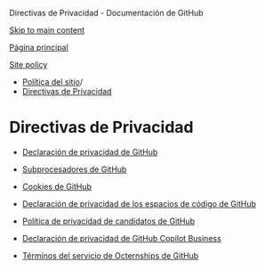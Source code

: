 Directivas de Privacidad - Documentación de GitHub

[Skip to main content](#main-content)

[Página principal](/es)

[Site policy](/es/site-policy)

* [Política del sitio](/es/site-policy)/
* [Directivas de Privacidad](/es/site-policy/privacy-policies)

Directivas de Privacidad
==========

* [Declaración de privacidad de GitHub](/es/site-policy/privacy-policies/github-privacy-statement)

* [Subprocesadores de GitHub](/es/site-policy/privacy-policies/github-subprocessors)

* [Cookies de GitHub](/es/site-policy/privacy-policies/github-cookies)

* [Declaración de privacidad de los espacios de código de GitHub](/es/site-policy/privacy-policies/github-codespaces-privacy-statement)

* [Política de privacidad de candidatos de GitHub](/es/site-policy/privacy-policies/github-candidate-privacy-policy)

* [Declaración de privacidad de GitHub Copilot Business](/es/site-policy/privacy-policies/github-copilot-business-privacy-statement)

* [Términos del servicio de Octernships de GitHub](/es/site-policy/privacy-policies/github-octernships-terms-of-service)
